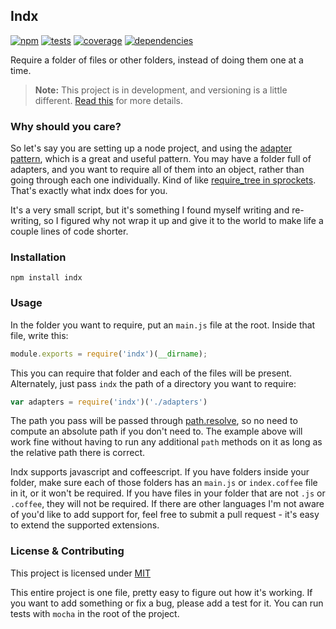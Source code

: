 Indx
----

[![npm](http://img.shields.io/npm/v/indx.svg?style=flat)](https://badge.fury.io/js/indx) [![tests](http://img.shields.io/travis/jenius/indx/master.svg?style=flat)](https://travis-ci.org/jenius/indx) [![coverage](http://img.shields.io/coveralls/jenius/indx.svg?style=flat)](https://coveralls.io/r/jenius/indx) [![dependencies](http://img.shields.io/gemnasium/jenius/indx.svg?style=flat)](https://gemnasium.com/jenius/indx)

Require a folder of files or other folders, instead of doing them one at a time.

> **Note:** This project is in development, and versioning is a little different. [Read this](http://markup.im/#q4_cRZ1Q) for more details.

### Why should you care?

So let's say you are setting up a node project, and using the [adapter pattern](http://en.wikipedia.org/wiki/Adapter_pattern), which is a great and useful pattern. You may have a folder full of adapters, and you want to require all of them into an object, rather than going through each one individually. Kind of like [require_tree in sprockets](https://github.com/sstephenson/sprockets#the-require_tree-directive). That's exactly what indx does for you.

It's a very small script, but it's something I found myself writing and re-writing, so I figured why not wrap it up and give it to the world to make life a couple lines of code shorter.

### Installation

`npm install indx`

### Usage

In the folder you want to require, put an `main.js` file at the root. Inside that file, write this:

```js
module.exports = require('indx')(__dirname);
```

This you can require that folder and each of the files will be present. Alternately, just pass `indx` the path of a directory you want to require:

```js
var adapters = require('indx')('./adapters')
```

The path you pass will be passed through [path.resolve](http://nodejs.org/api/path.html#path_path_resolve_from_to), so no need to compute an absolute path if you don't need to. The example above will work fine without having to run any additional `path` methods on it as long as the relative path there is correct.

Indx supports javascript and coffeescript. If you have folders inside your folder, make sure each of those folders has an `main.js` or `index.coffee` file in it, or it won't be required. If you have files in your folder that are not `.js` or `.coffee`, they will not be required. If there are other languages I'm not aware of you'd like to add support for, feel free to submit a pull request - it's easy to extend the supported extensions.

### License & Contributing

This project is licensed under [MIT](license.md)

This entire project is one file, pretty easy to figure out how it's working. If you want to add something or fix a bug, please add a test for it. You can run tests with `mocha` in the root of the project.
